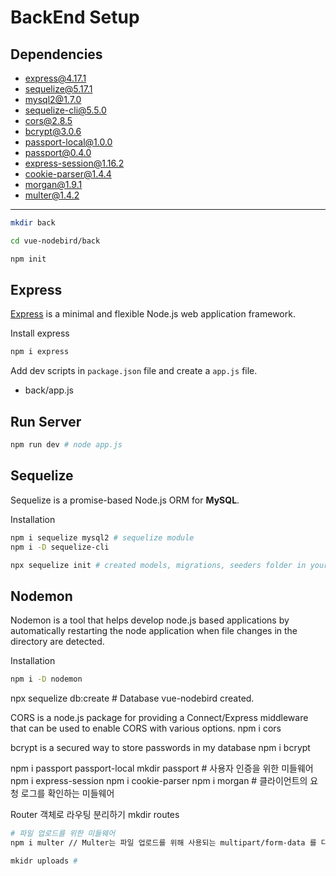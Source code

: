 
# BackEnd Setup

## Dependencies
* express@4.17.1
* sequelize@5.17.1
* mysql2@1.7.0
* sequelize-cli@5.5.0
* cors@2.8.5
* bcrypt@3.0.6
* passport-local@1.0.0
* passport@0.4.0
* express-session@1.16.2
* cookie-parser@1.4.4
* morgan@1.9.1
* multer@1.4.2
***

```bash
mkdir back

cd vue-nodebird/back

npm init 
```

## Express
[Express](http://expressjs.com/) is a minimal and flexible Node.js web application framework.

Install express
```bash
npm i express
```

Add dev scripts in ```package.json``` file and create a ```app.js``` file.
* back/app.js

## Run Server
```bash
npm run dev # node app.js
```

## Sequelize
Sequelize is a promise-based Node.js ORM for **MySQL**.


Installation
```bash
npm i sequelize mysql2 # sequelize module 
npm i -D sequelize-cli  

npx sequelize init # created models, migrations, seeders folder in your back directory.
```

## Nodemon
Nodemon is a tool that helps develop node.js based applications by automatically restarting the node application when file changes in the directory are detected.

Installation
```bash
npm i -D nodemon
```

npx sequelize db:create # Database vue-nodebird created.

CORS is a node.js package for providing a Connect/Express middleware that can be used to enable CORS with various options.
npm i cors

bcrypt is a secured way to store passwords in my database
npm i bcrypt

npm i passport passport-local
mkdir passport # 사용자 인증을 위한 미들웨어
npm i express-session
npm i cookie-parser
npm i morgan # 클라이언트의 요청 로그를 확인하는 미들웨어


Router 객체로 라우팅 분리하기
mkdir routes


```bash
# 파일 업로드를 위한 미들웨어
npm i multer // Multer는 파일 업로드를 위해 사용되는 multipart/form-data 를 다루기 위한 node.js 의 미들웨어

mkidr uploads # 
```